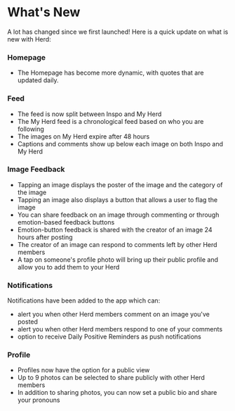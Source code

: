 # What's New #

A lot has changed since we first launched! Here is a quick update on what is new with Herd:

### Homepage ###
 - The Homepage has become more dynamic, with quotes that are updated daily.

### Feed ###
 - The feed is now split between Inspo and My Herd
 - The My Herd feed is a chronological feed based on who you are following
 - The images on My Herd expire after 48 hours
 - Captions and comments show up below each image on both Inspo and My Herd

### Image Feedback ###
 - Tapping an image displays the poster of the image and the category of the image
 - Tapping an image also displays a button that allows a user to flag the image
 - You can share feedback on an image through commenting or through emotion-based feedback buttons
 - Emotion-button feedback is shared with the creator of an image 24 hours after posting
 - The creator of an image can respond to comments left by other Herd members
 - A tap on someone's profile photo will bring up their public profile and allow you to add them to your Herd

### Notifications ###
 Notifications have been added to the app which can:
 - alert you when other Herd members comment on an image you've posted
 - alert you when other Herd members respond to one of your comments
 - option to receive Daily Positive Reminders as push notifications

### Profile ###
 - Profiles now have the option for a public view
 - Up to 9 photos can be selected to share publicly with other Herd members
 - In addition to sharing photos, you can now set a public bio and share your pronouns
